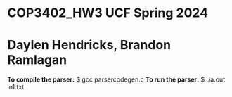 # COP3402_HW3 UCF Spring 2024
# Daylen Hendricks, Brandon Ramlagan

**To compile the parser:**
$ gcc parsercodegen.c
**To run the parser:**
$ ./a.out in1.txt
